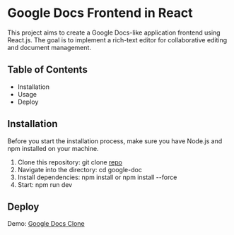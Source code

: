 # Google Docs Frontend in React

This project aims to create a Google Docs-like application frontend using React.js. The goal is to implement a rich-text editor for collaborative editing and document management.

## Table of Contents

- Installation
- Usage
- Deploy

## Installation

Before you start the installation process, make sure you have Node.js and npm installed on your machine.

1. Clone this repository:
   git clone [repo](https://github.com/xshrutix/google-doc)
2. Navigate into the directory:
   cd google-doc
3. Install dependencies:
   npm install or npm install --force
4. Start:
   npm run dev

## Deploy

Demo: [Google Docs Clone](https://646b098c4981341b24d84077--doc-clone-google.netlify.app/)
